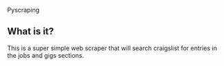 Pyscraping

What is it?
-----------

This is a super simple web scraper that will search craigslist for entries in the jobs and gigs sections.
